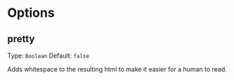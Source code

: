# Options

## pretty

Type: `Boolean`
Default: `false`

Adds whitespace to the resulting html to make it easier for a human to read.
